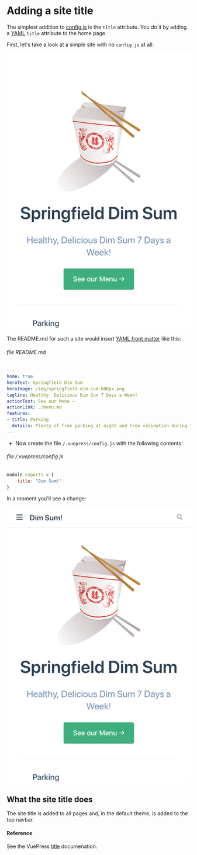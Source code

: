 # Adding a site title

The simplest addition to [config.js](./config1.md) is the `title` attribute. 
You do it by adding a [YAML](/yaml/adding-yaml.md) `title` attribute to the
home page.

First, let's take a look at a simple site with no `config.js` at all:

![Screen shot of home page without title from config.js](../assets/img/config-title-notitle.png)

<!-- The README.md for such a site would insert [YAML front matter](/yaml/adding-yaml.md) like this:
-->
The README.md for such a site would insert [YAML front matter](/yaml/adding-yaml.md) like this:

###### file README.md
```yaml
---
home: true 
heroText: Springfield Dim Sum
heroImage: /img/springfield-dim-sum-800px.png
tagline: Healthy, Delicious Dim Sum 7 Days a Week!
actionText: See our Menu →
actionLink: ./menu.md
features:
- title: Parking
  details: Plenty of free parking at night and free validation during the busin
---
```

* Now create the file `/.vuepress/config.js` with the following contents:

###### file /.vuepress/config.js
```javascript
module.exports = {
    title: "Dim Sum!"
}
```

In a moment you'll see a change:

![Screen shot of home page with title from config.js](../assets/img/config-title.png)

## What the site title does

The site title is added to all pages and, in the default theme, is added to the top navbar.

#### Reference

See the VuePress [title](https://vuepress.vuejs.org/config/#title) documenation.


